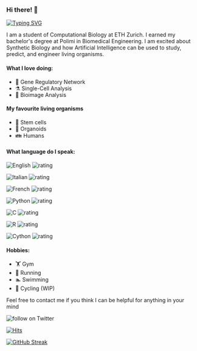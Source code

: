 ### Hi there! 👋

[![Typing SVG](https://readme-typing-svg.demolab.com/?lines=My+name+is+Guido+Putignano:;Bioengineer,+Researcher,+Entrepreneur)](https://git.io/typing-svg)


I am a student of Computational Biology at ETH Zurich. I earned my bachelor's degree at Polimi in Biomedical Engineering. I am excited about Synthetic Biology and how Artificial Intelligence can be used to study, predict, and engineer living organisms.


#### What I love doing:
- 🧬 Gene Regulatory Network
- ⚗️ Single-Cell Analysis
- 📸 Bioimage Analysis


#### My favourite living organisms
- 👶 Stem cells
- 🧠 Organoids
- 👪 Humans

#### What language do I speak:
![English](https://img.shields.io/badge/English-f39f37) ![rating](https://img.shields.io/badge/rating-★★★★★-brightgreen)

![Italian](https://img.shields.io/badge/Italian-2a9d8f) ![rating](https://img.shields.io/badge/rating-★★★★★-brightgreen)

![French](https://img.shields.io/badge/French-8338ec) ![rating](https://img.shields.io/badge/rating-★★★★☆-brightgreen)

![Python](https://img.shields.io/badge/Python-3a86ff) ![rating](https://img.shields.io/badge/rating-★★★★☆-brightgreen)

![C](https://img.shields.io/badge/C-8338ec) ![rating](https://img.shields.io/badge/rating-★★★★☆-brightgreen)

![R](https://img.shields.io/badge/R-ff006e) ![rating](https://img.shields.io/badge/rating-★★★★☆-brightgreen)

![Cython](https://img.shields.io/badge/Cython-ff595e) ![rating](https://img.shields.io/badge/rating-★☆☆☆☆-brightgreen)


#### Hobbies:
- 🏋️ Gym
- 🏃 Running
- 🏊 Swimming
- 🚴 Cycling (WIP)


Feel free to contact me if you think I can be helpful for anything in your mind


<img src="https://img.shields.io/twitter/follow/guidoputignano?style=social&logo=twitter"
            alt="follow on Twitter"></a>

[![Hits](https://hits.sh/www.linkedin.com/in/guido-putignano.svg?label=Linkedin&color=007ec6&logo=Linkedin)](https://hits.sh/www.linkedin.com/in/guido-putignano/)

[![GitHub Streak](https://streak-stats.demolab.com?user=guidoputignano&theme=dark&hide_border=true&mode=weekly&hide_longest_streak=true)](https://git.io/streak-stats)


<!--
**guidoputignano/guidoputignano** is a ✨ _special_ ✨ repository because its `README.md` (this file) appears on your GitHub profile.

Here are some ideas to get you started:

- 🔭 I’m currently working on ...
- 🌱 I’m currently learning ...
- 👯 I’m looking to collaborate on ...
- 🤔 I’m looking for help with ...
- 💬 Ask me about ...
- 📫 How to reach me: ...
- 😄 Pronouns: ...
- ⚡ Fun fact: ...
-->
